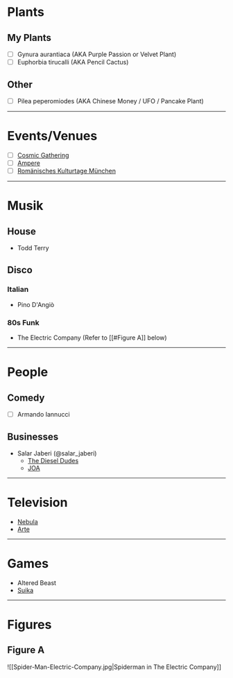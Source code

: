 # Plants
## My Plants
- [ ] Gynura aurantiaca (AKA Purple Passion or Velvet Plant)
- [ ] Euphorbia tirucalli (AKA Pencil Cactus)
## Other
- [ ] Pilea peperomiodes (AKA Chinese Money / UFO / Pancake Plant)

---
# Events/Venues
- [ ] [Cosmic Gathering](linktr.ee/cosmic_gathering)
- [ ] [Ampere](https://www.muffatwerk.de/de/pages/ampere)
- [ ] [Romänisches Kulturtage München](http://wp.ge-fo-rum.de)

---
# Musik
## House
- Todd Terry
## Disco
### Italian
- Pino D'Angiò

### 80s Funk
- The Electric Company (Refer to [[#Figure A]] below)

---
# People
## Comedy
- [ ] Armando Iannucci

## Businesses
- Salar Jaberi (@salar_jaberi)
	- [The Diesel Dudes](https://thedieseldudes.com)
	- [JOA](https://jaberioutdooradventures.com)

---
# Television
- [Nebula](https://nebula.tv)
- [Arte](https://www.arte.tv/en/)

---
# Games
- Altered Beast
- [Suika](https://spoike.itch.io/suika-game-demake)

---
# Figures
## Figure A
![[Spider-Man-Electric-Company.jpg|Spiderman in The Electric Company]]